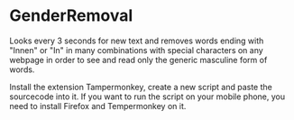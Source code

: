 # GenderRemoval
Looks every 3 seconds for new text and removes words ending with "Innen" or "In" in many combinations with special characters on any webpage in order to see and read only the generic masculine form of words.

Install the extension Tampermonkey, create a new script and paste the sourcecode into it.
If you want to run the script on your mobile phone, you need to install Firefox and Tempermonkey on it.
